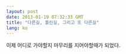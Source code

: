 ```yaml
---
layout: post
date: 2013-01-19 07:32:33 GMT
title: "다른길, 틀린길, 그리고 또 다른길"
lang: ko
---
```

<p>이제 어디로 가야할지 마무리를 지어야할때가 되었다.</p> 
